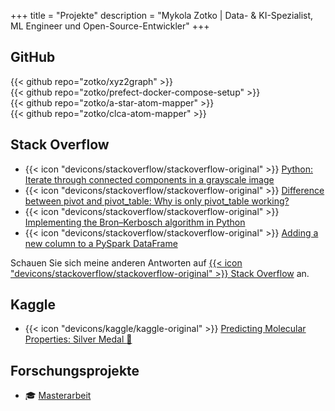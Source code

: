 +++
title = "Projekte"
description = "Mykola Zotko | Data- & KI-Spezialist, ML Engineer und Open-Source-Entwickler"
+++

## GitHub

{{< github repo="zotko/xyz2graph" >}} </br>
{{< github repo="zotko/prefect-docker-compose-setup" >}} </br>
{{< github repo="zotko/a-star-atom-mapper" >}} </br>
{{< github repo="zotko/clca-atom-mapper" >}}

## Stack Overflow

- {{< icon "devicons/stackoverflow/stackoverflow-original" >}}
  [Python: Iterate through connected components in a grayscale image](https://stackoverflow.com/a/59561214/8973620)
- {{< icon "devicons/stackoverflow/stackoverflow-original" >}}
  [Difference between pivot and pivot_table: Why is only pivot_table working?](https://stackoverflow.com/a/75579338/8973620)
- {{< icon "devicons/stackoverflow/stackoverflow-original" >}}
  [Implementing the Bron–Kerbosch algorithm in Python](https://stackoverflow.com/a/59339555/8973620)
- {{< icon "devicons/stackoverflow/stackoverflow-original" >}}
  [Adding a new column to a PySpark DataFrame](https://stackoverflow.com/a/65599110/8973620)

Schauen Sie sich meine anderen Antworten auf
[{{< icon "devicons/stackoverflow/stackoverflow-original" >}} Stack Overflow](https://stackoverflow.com/users/8973620/mykola-zotko?tab=answers&sort=votes)
an.

## Kaggle

- {{< icon "devicons/kaggle/kaggle-original" >}}
  [Predicting Molecular Properties: Silver Medal :2nd_place_medal:](https://www.kaggle.com/competitions/champs-scalar-coupling)

## Forschungsprojekte

- 🎓
  [Masterarbeit](https://zotko.github.io/a-star-atom-mapper/master_thesis.pdf)

